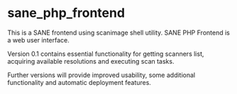 # sane_php_frontend

This is a SANE frontend using scanimage shell utility. SANE PHP Frontend is a web user interface.

Version 0.1 contains essential functionality for getting scanners list, acquiring available resolutions and executing scan tasks.

Further versions will provide improved usability, some additional functionality and automatic deployment features.
